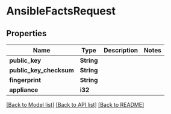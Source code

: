 # AnsibleFactsRequest

## Properties

Name | Type | Description | Notes
------------ | ------------- | ------------- | -------------
**public_key** | **String** |  | 
**public_key_checksum** | **String** |  | 
**fingerprint** | **String** |  | 
**appliance** | **i32** |  | 

[[Back to Model list]](../README.md#documentation-for-models) [[Back to API list]](../README.md#documentation-for-api-endpoints) [[Back to README]](../README.md)



